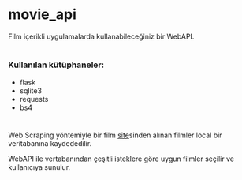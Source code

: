 # movie_api
Film içerikli uygulamalarda kullanabileceğiniz bir WebAPI.
#
### Kullanılan kütüphaneler:
- flask
- sqlite3
- requests
- bs4
#
Web Scraping yöntemiyle bir film [site](https://www.cimri.com/)sinden alınan filmler local bir veritabanına kaydededilir.

WebAPI ile vertabanından çeşitli isteklere göre uygun filmler seçilir ve kullanıcıya sunulur.
